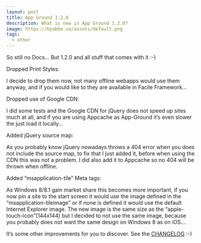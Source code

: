 ```yaml
---
layout: post
title: App Ground 1.2.0
description: What is new in App Ground 1.2.0?
image: https://byabbe.se/assets/default.png
tags:
  - other
---
```

So still no Docs… But 1.2.0 and all stuff that comes with it :-)

Dropped Print Styles\:

I decide to drop them now, not many offline webapps would use them anyway, and if you would like to they are available in Facile Framework…

Dropped use of Google CDN\:

I did some tests and the Google CDN for jQuery does not speed up sites much at all, and if you are using Appcache as App-Ground it’s even slower the just load it locally…

Added jQuery source map\:

As you probably know jQuery nowadays throws a 404 error when you does not include the source map, to fix that I just added it, before when using the CDN this was not a problem. I did also add it to Appcache so no 404 will be thrown when offline.

Added “msapplication-tile” Meta tags\:

As Windows 8/8.1 gain market share this becomes more important, if you now pin a site to the start screen it would use the image defined in the “msapplication-tileimage” or if none is defined it would use the default Internet Explorer image. The new image is the same size as the “apple-touch-icon”(144x144) but I decided to not use the same image, because you probably does not want the same design on Windows 8 as on iOS…

It’s some other improvements for you to discover. See the [CHANGELOG][1] :-)

[1]: https://github.com/Abbe98/App-Ground/blob/master/CHANGELOG.md
